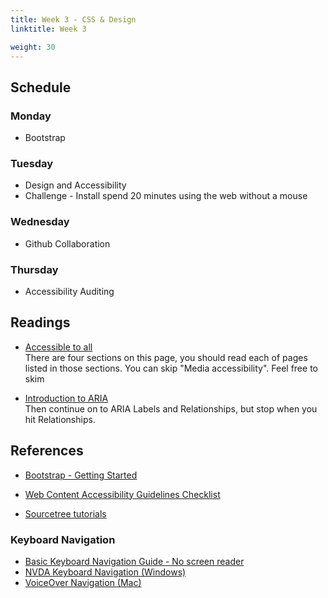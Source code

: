 ```yaml
---
title: Week 3 - CSS & Design
linktitle: Week 3

weight: 30
---
```


## Schedule

### Monday

* Bootstrap

### Tuesday

* Design and Accessibility
* Challenge - Install spend 20 minutes using the web without a mouse

### Wednesday

* Github Collaboration

### Thursday

* Accessibility Auditing

## Readings

* [Accessible to all](https://web.dev/accessible/#create-a-design-and-css-that-supports-users-with-different-needs)  
    There are four sections on this page, you should read each of pages listed in those sections.
    You can skip "Media accessibility". Feel free to skim 

* [Introduction to ARIA](https://developers.google.com/web/fundamentals/accessibility/semantics-aria)  
    Then continue on to ARIA Labels and Relationships, but stop when you hit Relationships.

## References

* [Bootstrap - Getting Started](https://getbootstrap.com/docs/5.0/getting-started/introduction/)

* [Web Content Accessibility Guidelines Checklist](https://webaim.org/standards/wcag/checklist)

* [Sourcetree tutorials](https://confluence.atlassian.com/get-started-with-sourcetree)

### Keyboard Navigation

* [Basic Keyboard Navigation Guide - No screen reader](https://webaim.org/techniques/keyboard/)
* [NVDA Keyboard Navigation (Windows)](https://dequeuniversity.com/screenreaders/nvda-keyboard-shortcuts#nvda-browse_focus_modes) 
* [VoiceOver Navigation (Mac)](https://accessibility.psu.edu/screenreaders/voiceover/)